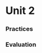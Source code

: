 # Unit 2
  
### Practices
[Practice 1]:https://github.com/rafaelsanchezbaez/Big_Data/blob/unit_2/practices/practice_1/practice_1.md
[Practice 2]:https://github.com/rafaelsanchezbaez/Big_Data/blob/unit_2/practices/practice_2/practice_2.md
[Practice 3]:https://github.com/rafaelsanchezbaez/Big_Data/blob/unit_2/practices/practice_3/practice_3.md
[Practice 4]:https://github.com/rafaelsanchezbaez/Big_Data/blob/unit_2/practices/practice_4/practice_4.md
[Practice 5]:https://github.com/rafaelsanchezbaez/Big_Data/blob/unit_2/practices/practice_5/practice_5.md
[Practice 6]:https://github.com/rafaelsanchezbaez/Big_Data/blob/unit_2/practices/practice_6/practice_6.md
[Practice 7]:https://github.com/rafaelsanchezbaez/Big_Data/blob/unit_2/practices/practice_7/practice_7.md

### Evaluation
[Evaluation practice]:https://github.com/rafaelsanchezbaez/Big_Data/blob/unit_2/evaluation/evaluation_practice/evaluation_practice.md


